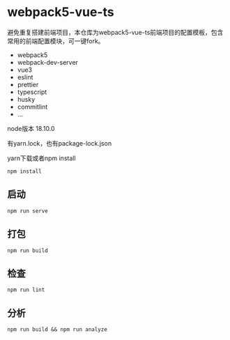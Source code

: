 # webpack5-vue-ts

避免重复搭建前端项目，本仓库为webpack5-vue-ts前端项目的配置模板，包含常用的前端配置模块，可一键fork。

- webpack5
- webpack-dev-server
- vue3
- eslint
- prettier
- typescript
- husky
- commitlint
- ...


node版本 18.10.0

有yarn.lock，也有package-lock.json

yarn下载或者npm install
```shell
npm install
```

## 启动
```shell
npm run serve
```

## 打包
```shell
npm run build
```

## 检查
```shell
npm run lint
```

## 分析
```shell
npm run build && npm run analyze
```
